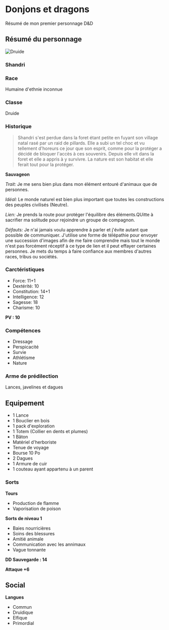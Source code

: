 # Donjons et dragons

Résumé de mon premier personnage D&D

## Résumé du personnage

![Druide](https://image.noelshack.com/fichiers/2018/17/3/1524651866-drood.jpg)

### Shandri

### Race
Humaine d'ethnie inconnue

### Classe
Druide 

### Historique 

> Shandri s'est perdue dans la foret étant petite en fuyant son village natal rasé par un raid de pillards.
Elle a subi un tel choc et vu tellement d'horeurs ce jour que son esprit, comme pour la protéger a décidé de bloquer l'accès à ces souvenirs. Depuis elle vit dans la foret et elle a appris à y survivre. La nature est son habitat et elle ferait tout pour la protéger. 


**Sauvageon**

*Trait:*  Je me sens bien plus dans mon élément entouré d'animaux que de personnes.

*Idéal:*  Le monde naturel est bien plus important que toutes les constructions des peuples civilisés (Neutre).

*Lien:*  Je prends la route pour protéger l'équilibre des éléments.QUitte à sacrifier ma solitude pour rejoindre un groupe de compagnon.

*Défauts:*  Je n'ai jamais voulu apprendre à parler et j'évite autant que possible de communiquer. J'utilise une forme de télépathie pour envoyer une succession d'images afin de me faire comprendre mais tout le monde n'est pas forcément réceptif à ce type de lien et il peut effayer certaines personnes.
Je mets du temps à faire confiance aux membres d'autres races, tribus ou sociétés.

### Carctéristiques
* Force: 11+1
* Dextérité: 10
* Constitution: 14+1
* Intelligence: 12
* Sagesse: 18
* Charisme: 10

**PV : 10**



### Compétences
* Dressage
* Perspicacité
* Survie
* Athlétisme
* Nature

### Arme de prédilection
Lances, javelines et dagues

## Equipement

* 1 Lance 
* 1 Bouclier en bois
* 1 pack d'exploration
* 1 Totem (Collier en dents et plumes)
* 1 Bâton
* Matériel d'herboriste
* Tenue de voyage
* Bourse 10 Po
* 2 Dagues
* 1 Armure de cuir
* 1 couteau ayant appartenu à un parent


### Sorts
**Tours**

* Production de flamme 
* Vaporisation de poison 

**Sorts de niveau 1**

* Baies nourricières 
* Soins des blessures
* Amitié animale
* Communication avec les annimaux
* Vague tonnante 

**DD Sauvegarde : 14**

**Attaque +6**

## Social

**Langues**

* Commun
* Druidique
* Elfique
* Primordial

